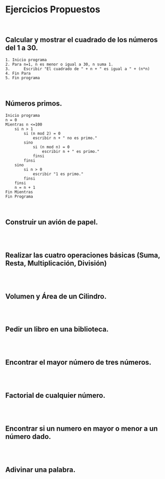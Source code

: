 # Ejercicios Propuestos

<br>

## Calcular y mostrar el cuadrado de los números del 1 a 30.

```
1. Inicio programa
2. Para n=1, n es menor o igual a 30, n suma 1.
3.      Escribir "El cuadrado de " + n + " es igual a " + (n*n)
4. Fin Para
5. Fin programa
```

<br>

## Números primos.

```
Inicio programa
n = 0
Mientras n <=100
    si n > 1
        si (n mod 2) = 0 
            escribir n + " no es primo."
        sino
            si (n mod n) = 0
                escribir n + " es primo."
            finsi
        finsi
    sino
        si n > 0
            escribir "1 es primo."
        finsi
    finsi
    n = n + 1
Fin Mientras
Fin Programa
```     

<br>

## Construir un avión de papel.

```

```

<br>

## Realizar las cuatro operaciones básicas (Suma, Resta, Multiplicación, División)

```

```

<br>

## Volumen y Área de un Cilindro.

```

```

<br>

## Pedir un libro en una biblioteca.

```

```

<br>

## Encontrar el mayor número de tres números.

```

```

<br>

## Factorial de cualquier número.

```

```

<br>

## Encontrar si un numero en mayor o menor a un número dado.

```

```

<br>

## Adivinar una palabra.

```

```
